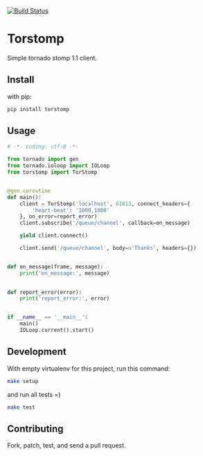 [![Build Status](https://travis-ci.org/wpjunior/torstomp.png?branch=master)](https://travis-ci.org/wpjunior/torstomp)

# Torstomp
Simple tornado stomp 1.1 client.

## Install 

with pip:

```bash
pip install torstomp
```
## Usage
```python
# -*- coding: utf-8 -*-

from tornado import gen
from tornado.ioloop import IOLoop
from torstomp import TorStomp


@gen.coroutine
def main():
    client = TorStomp('localhost', 61613, connect_headers={
        'heart-beat': '1000,1000'
    }, on_error=report_error)
    client.subscribe('/queue/channel', callback=on_message)

    yield client.connect()

    client.send('/queue/channel', body=u'Thanks', headers={})


def on_message(frame, message):
    print('on_message:', message)

    
def report_error(error):
    print('report_error:', error)


if __name__ == '__main__':
    main()
    IOLoop.current().start()
```

## Development

With empty virtualenv for this project, run this command:
```bash
make setup
```

and run all tests =)
```bash
make test
```

## Contributing
Fork, patch, test, and send a pull request.
